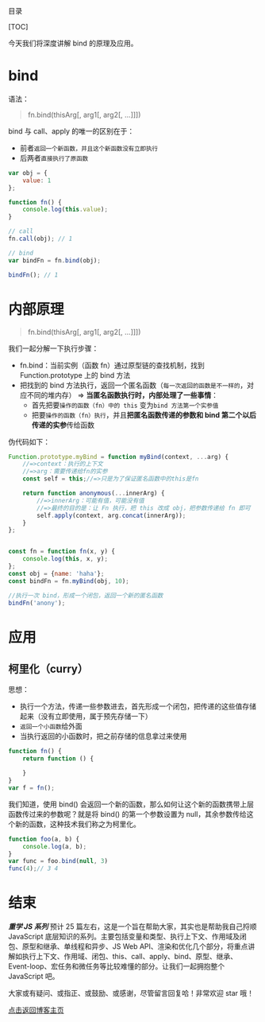 目录

[TOC]

今天我们将深度讲解 bind 的原理及应用。

# bind
语法：
> fn.bind(thisArg[, arg1[, arg2[, ...]]])

bind 与 call、apply 的唯一的区别在于：
- 前者`返回一个新函数，并且这个新函数没有立即执行`
- 后两者`直接执行了原函数`

```js
var obj = {
    value: 1
};

function fn() {
    console.log(this.value);
}

// call
fn.call(obj); // 1

// bind
var bindFn = fn.bind(obj); 

bindFn(); // 1
```


# 内部原理
> fn.bind(thisArg[, arg1[, arg2[, ...]]])

我们一起分解一下执行步骤：
- fn.bind：当前实例（函数 fn）通过原型链的查找机制，找到 Function.prototype 上的 bind 方法
- 把找到的 bind 方法执行，返回一个匿名函数（`每一次返回的函数是不一样的`，对应不同的堆内存）
  => **当匿名函数执行时，内部处理了一些事情**：
	+ 首先把要`操作的函数（fn）中的 this` 变为`bind 方法第一个实参值`
	+ 把要`操作的函数（fn）执行`，并且**把匿名函数传递的参数和 bind 第二个以后传递的实参**传给函数

伪代码如下：
```js
Function.prototype.myBind = function myBind(context, ...arg) {
    //=>context：执行的上下文
    //=>arg：需要传递给fn的实参
    const self = this;//=>只是为了保证匿名函数中的this是fn

    return function anonymous(...innerArg) {
        //=>innerArg：可能有值，可能没有值
        //=>最终的目的是：让 Fn 执行，把 this 改成 obj，把参数传递给 fn 即可
        self.apply(context, arg.concat(innerArg));
    }
};


const fn = function fn(x, y) {
    console.log(this, x, y);
};
const obj = {name: 'haha'};
const bindFn = fn.myBind(obj, 10);

//执行一次 bind，形成一个闭包，返回一个新的匿名函数
bindFn('anony');
```


# 应用
## 柯里化（curry）
思想：
- 执行一个方法，传递一些参数进去，首先形成一个闭包，把传递的这些值存储起来（没有立即使用，属于预先存储一下）
- `返回一个小函数`给外面
- 当执行返回的小函数时，把之前存储的信息拿过来使用
```js
function fn() {
    return function () {

    }
}
var f = fn();
```

我们知道，使用 bind() 会返回一个新的函数，那么如何让这个新的函数携带上层函数传过来的参数呢？就是将 bind() 的第一个参数设置为 null，其余参数传给这个新的函数，这种技术我们称之为柯里化。
```js
function foo(a, b) {
    console.log(a, b);
}
var func = foo.bind(null, 3)
func(4);// 3 4
```


# 结束
***重学 JS 系列*** 预计 25 篇左右，这是一个旨在帮助大家，其实也是帮助我自己捋顺 JavaScript 底层知识的系列。主要包括变量和类型、执行上下文、作用域及闭包、原型和继承、单线程和异步、JS Web API、渲染和优化几个部分，将重点讲解如执行上下文、作用域、闭包、this、call、apply、bind、原型、继承、Event-loop、宏任务和微任务等比较难懂的部分。让我们一起拥抱整个 JavaScript 吧。

大家或有疑问、或指正、或鼓励、或感谢，尽管留言回复哈！非常欢迎 star 哦！

[点击返回博客主页](https://github.com/chenchen0224/webfrontend-space)
